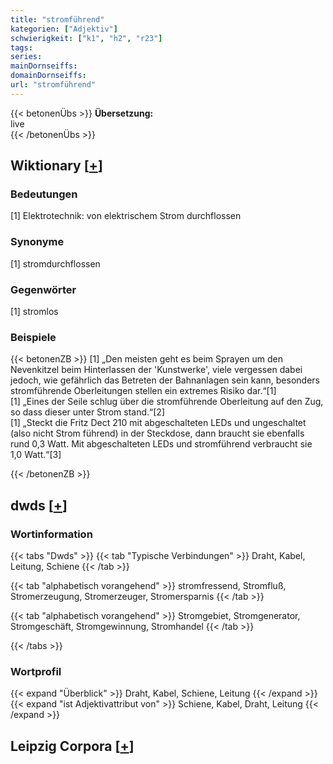 ```yaml
---
title: "stromführend"
kategorien: ["Adjektiv"]
schwierigkeit: ["k1", "h2", "r23"]
tags:
series:
mainDornseiffs:
domainDornseiffs:
url: "stromführend"
---
```


{{< betonenÜbs >}}
**Übersetzung:**  
live  
{{< /betonenÜbs >}}

## Wiktionary [[+](https://de.wiktionary.org/wiki/stromführend)]

### Bedeutungen
[1] Elektrotechnik: von elektrischem Strom durchflossen  

### Synonyme
[1] stromdurchflossen  

### Gegenwörter
[1] stromlos  

### Beispiele
{{< betonenZB >}}
[1] „Den meisten geht es beim Sprayen um den Nevenkitzel beim Hinterlassen der 'Kunstwerke', viele vergessen dabei jedoch, wie gefährlich das Betreten der Bahnanlagen sein kann, besonders stromführende Oberleitungen stellen ein extremes Risiko dar.“[1]  
[1] „Eines der Seile schlug über die stromführende Oberleitung auf den Zug, so dass dieser unter Strom stand.“[2]  
[1] „Steckt die Fritz Dect 210 mit abgeschalteten LEDs und ungeschaltet (also nicht Strom führend) in der Steckdose, dann braucht sie ebenfalls rund 0,3 Watt. Mit abgeschalteten LEDs und stromführend verbraucht sie 1,0 Watt.“[3]  

{{< /betonenZB >}}


## dwds [[+](https://www.dwds.de/wb/stromführend)]

### Wortinformation
{{< tabs "Dwds" >}}
{{< tab "Typische Verbindungen" >}}
Draht, Kabel, Leitung, Schiene
{{< /tab >}}

{{< tab "alphabetisch vorangehend" >}}
stromfressend, Stromfluß, Stromerzeugung, Stromerzeuger, Stromersparnis
{{< /tab >}}

{{< tab "alphabetisch vorangehend" >}}
Stromgebiet, Stromgenerator, Stromgeschäft, Stromgewinnung, Stromhandel
{{< /tab >}}

{{< /tabs >}}

### Wortprofil
{{< expand "Überblick" >}} Draht, Kabel, Schiene, Leitung {{< /expand >}}
{{< expand "ist Adjektivattribut von" >}} Schiene, Kabel, Draht, Leitung {{< /expand >}}

## Leipzig Corpora [[+](https://corpora.uni-leipzig.de/en/res?word=stromführend&corpusId=deu_newscrawl-public_2018)]

